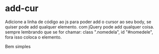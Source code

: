 # add-cur
Adicione a linha de código ao js para poder add o cursor ao seu body, se quiser pode add qualquer elemento. com jQuery pode add qualquer coisa.
sempre lembrando que se for chamar:
class ".nomedela",
id "#nomedele", 
fora isso coloca o elemento.

Bem simples
